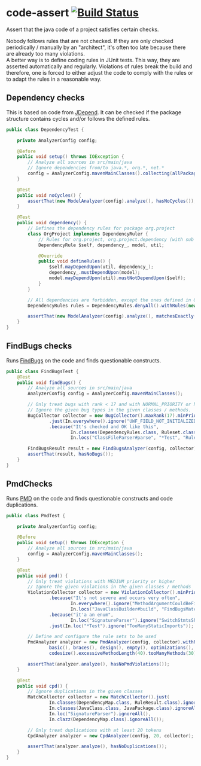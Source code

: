 code-assert [![Build Status](https://travis-ci.org/nidi3/code-assert.svg?branch=master)](https://travis-ci.org/nidi3/code-assert)
===========

Assert that the java code of a project satisfies certain checks.

Nobody follows rules that are not checked. 
If they are only checked periodically / manually by an "architect", it's often too late because there are already too many violations.   
A better way is to define coding rules in JUnit tests. 
This way, they are asserted automatically and regularly. 
Violations of rules break the build and therefore, one is forced to either 
adjust the code to comply with the rules or to adapt the rules in a reasonable way.


## Dependency checks

This is based on code from [JDepend](https://github.com/clarkware/jdepend).
It can be checked if the package structure contains cycles and/or follows the defined rules.

[//]: # (dependency)
```java
public class DependencyTest {

    private AnalyzerConfig config;

    @Before
    public void setup() throws IOException {
        // Analyze all sources in src/main/java
        // Ignore dependencies from/to java.*, org.*, net.*
        config = AnalyzerConfig.mavenMainClasses().collecting(allPackages().excluding("java.*", "org.*", "net.*"));
    }

    @Test
    public void noCycles() {
        assertThat(new ModelAnalyzer(config).analyze(), hasNoCycles());
    }

    @Test
    public void dependency() {
        // Defines the dependency rules for package org.project
        class OrgProject implements DependencyRuler {
            // Rules for org.project, org.project.dependency (with sub packages), org.project.model, org.project.util
            DependencyRule $self, dependency_, model, util;

            @Override
            public void defineRules() {
                $self.mayDependUpon(util, dependency_);
                dependency_.mustDependUpon(model);
                model.mayDependUpon(util).mustNotDependUpon($self);
            }
        }

        // All dependencies are forbidden, except the ones defined in OrgProject
        DependencyRules rules = DependencyRules.denyAll().withRules(new OrgProject());

        assertThat(new ModelAnalyzer(config).analyze(), matchesExactly(rules));
    }
}
```
[//]: # (end)

## FindBugs checks

Runs [FindBugs](http://findbugs.sourceforge.net/) on the code and finds questionable constructs.

[//]: # (findBugs)
```java
public class FindBugsTest {
    @Test
    public void findBugs() {
        // Analyze all sources in src/main/java
        AnalyzerConfig config = AnalyzerConfig.mavenMainClasses();

        // Only treat bugs with rank < 17 and with NORMAL_PRIORITY or higher
        // Ignore the given bug types in the given classes / methods.
        BugCollector collector = new BugCollector().maxRank(17).minPriority(Priorities.NORMAL_PRIORITY)
                .just(In.everywhere().ignore("UWF_FIELD_NOT_INITIALIZED_IN_CONSTRUCTOR"))
                .because("It's checked and OK like this",
                        In.classes(DependencyRules.class, Ruleset.class).ignore("DP_DO_INSIDE_DO_PRIVILEGED"),
                        In.locs("ClassFileParser#parse", "*Test", "Rulesets$*").ignore("URF_UNREAD_FIELD"));

        FindBugsResult result = new FindBugsAnalyzer(config, collector).analyze();
        assertThat(result, hasNoBugs());
    }
}
```
[//]: # (end)


## PmdChecks

Runs [PMD](https://pmd.github.io/) on the code and finds questionable constructs and code duplications.

[//]: # (pmd)
```java
public class PmdTest {

    private AnalyzerConfig config;

    @Before
    public void setup() throws IOException {
        // Analyze all sources in src/main/java
        config = AnalyzerConfig.mavenMainClasses();
    }

    @Test
    public void pmd() {
        // Only treat violations with MEDIUM priority or higher
        // Ignore the given violations in the given classes / methods
        ViolationCollector collector = new ViolationCollector().minPriority(RulePriority.MEDIUM)
                .because("It's not severe and occurs very often",
                        In.everywhere().ignore("MethodArgumentCouldBeFinal"),
                        In.locs("JavaClassBuilder#build", "FindBugsMatchers$*").ignore("AvoidInstantiatingObjectsInLoops"))
                .because("it'a an enum",
                        In.loc("SignatureParser").ignore("SwitchStmtsShouldHaveDefault"))
                .just(In.loc("*Test").ignore("TooManyStaticImports"));

        // Define and configure the rule sets to be used
        PmdAnalyzer analyzer = new PmdAnalyzer(config, collector).withRuleSets(
                basic(), braces(), design(), empty(), optimizations(),
                codesize().excessiveMethodLength(40).tooManyMethods(30));

        assertThat(analyzer.analyze(), hasNoPmdViolations());
    }

    @Test
    public void cpd() {
        // Ignore duplications in the given classes
        MatchCollector collector = new MatchCollector().just(
                In.classes(DependencyMap.class, RuleResult.class).ignoreAll(),
                In.classes(JavaClass.class, JavaPackage.class).ignoreAll(),
                In.loc("SignatureParser").ignoreAll(),
                In.clazz(DependencyMap.class).ignoreAll());

        // Only treat duplications with at least 20 tokens
        CpdAnalyzer analyzer = new CpdAnalyzer(config, 20, collector);

        assertThat(analyzer.analyze(), hasNoDuplications());
    }
}
```
[//]: # (end)

